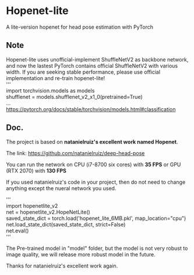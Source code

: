 # Hopenet-lite
A lite-version hopenet for head pose estimation with PyTorch  

## Note  
Hopenet-lite uses unofficial-implement ShuffleNetV2 as backbone network, and now the lastest PyTorch contains official ShuffleNetV2 with various width. If you are seeking stable performance, please use official implementation and re-train hopenet-lite!  
'''  
import torchvision.models as models  
shufflenet = models.shufflenet_v2_x1_0(pretrained=True)  
...  
https://pytorch.org/docs/stable/torchvision/models.html#classification

## Doc.  
The project is based on **natanielruiz's excellent work named Hopenet**.

The link: https://github.com/natanielruiz/deep-head-pose

You can run the network on CPU (i7-8700 six cores) with **35 FPS** or GPU (RTX 2070) with **130 FPS**

If you used natanielruiz's code in your project, then do not need to change anything except the nueral network you used.

'''  
import hopenetlite_v2  
net = hopenetlite_v2.HopeNetLite()  
saved_state_dict = torch.load('hopenet_lite_6MB.pkl', map_location="cpu")  
net.load_state_dict(saved_state_dict, strict=False)  
net.eval()  
'''

The Pre-trained model in "model" folder, but the model is not very robust to image quality, we will release more 
robust model in the future.

Thanks for natanielruiz's excellent work again.
